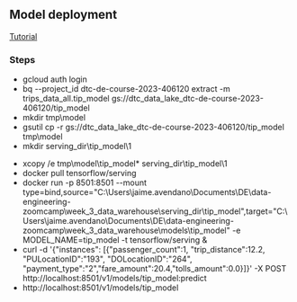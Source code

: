 ## Model deployment
[Tutorial](https://cloud.google.com/bigquery-ml/docs/export-model-tutorial)
### Steps
- gcloud auth login
- bq --project_id dtc-de-course-2023-406120 extract -m trips_data_all.tip_model gs://dtc_data_lake_dtc-de-course-2023-406120/tip_model
- mkdir tmp\model
- gsutil cp -r gs://dtc_data_lake_dtc-de-course-2023-406120/tip_model tmp\model 
- mkdir serving_dir\tip_model\1
<!-- - cp -r tmp\model\tip_model\* serving_dir\tip_model\1 -->
- xcopy /e tmp\model\tip_model\* serving_dir\tip_model\1 
- docker pull tensorflow/serving
- docker run -p 8501:8501 --mount type=bind,source="C:\Users\jaime.avendano\Documents\DE\data-engineering-zoomcamp\week_3_data_warehouse\serving_dir\tip_model",target="C:\Users\jaime.avendano\Documents\DE\data-engineering-zoomcamp\week_3_data_warehouse\models\tip_model" -e MODEL_NAME=tip_model -t tensorflow/serving &
- curl -d '{"instances": [{"passenger_count":1, "trip_distance":12.2, "PULocationID":"193", "DOLocationID":"264", "payment_type":"2","fare_amount":20.4,"tolls_amount":0.0}]}' -X POST http://localhost:8501/v1/models/tip_model:predict
- http://localhost:8501/v1/models/tip_model